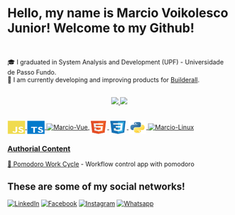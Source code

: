 # Hello, my name is Marcio Voikolesco Junior! Welcome to my Github!

<br/>

🎓 I graduated in System Analysis and Development (UPF) - Universidade de Passo Fundo.  <br/>
💼 I am currently developing and improving products for [Builderall](http://builderall.com/). <br/>

<br/>
  
<div align="center">
  <a href="https://github.com/github_dark">
  <img height="180em" src="https://github-readme-stats.vercel.app/api?username=github_dark&show_icons=true&theme=github_dark&include_all_commits=true&count_private=true"/>
  <img height="180em" src="https://github-readme-stats.vercel.app/api/top-langs/?username=github_dark&layout=compact&langs_count=7&theme=github_dark"/>
</div>

<br/>
 
<div style="display: inline_block"><br>
  <img align="center" alt="Marcio-Js" height="30" width="40" src="https://raw.githubusercontent.com/devicons/devicon/master/icons/javascript/javascript-plain.svg">
  <img align="center" alt="Marcio-Ts" height="30" width="40" src="https://raw.githubusercontent.com/devicons/devicon/master/icons/typescript/typescript-plain.svg">
  <img align="center" alt="Marcio-Vue" height="30" width="40" src="https://cdn.jsdelivr.net/gh/devicons/devicon/icons/vuejs/vuejs-original.svg" />
  <img align="center" alt="Marcio-HTML" height="30" width="40" src="https://raw.githubusercontent.com/devicons/devicon/master/icons/html5/html5-original.svg">
  <img align="center" alt="Marcio-CSS" height="30" width="40" src="https://raw.githubusercontent.com/devicons/devicon/master/icons/css3/css3-original.svg">
  <img align="center" alt="Marcio-Python" height="30" width="40" src="https://raw.githubusercontent.com/devicons/devicon/master/icons/python/python-original.svg">
  <img align="center" alt="Marcio-Linux" height="30" width="40" src="https://cdn.jsdelivr.net/gh/devicons/devicon/icons/linux/linux-original.svg" />
</div>
  

### Authorial Content

📔  [Pomodoro Work Cycle](https://github.com/MVoikolesco/pomodoro-work-cycle) - Workflow control app with pomodoro <br/>

## These are some of my social networks!

[![LinkedIn](https://img.shields.io/badge/linkedin-836FFF?style=for-the-badge&logo=linkedin&logoColor=white)](https://www.linkedin.com/in/marcio-adilio-voikolesco-junior-b4247a173/)
[![Facebook](https://img.shields.io/badge/Facebook-1877f2?style=for-the-badge&logo=facebook&logoColor=white)](https://www.facebook.com/juniormarcio.voikolesco)
[![Instagram](https://img.shields.io/badge/Instagram-E4405F?style=for-the-badge&logo=instagram&logoColor=white)](https://www.instagram.com/marcio_vkjr/)
[![Whatsapp](https://img.shields.io/badge/Whatsapp-25D366?style=for-the-badge&logo=whatsapp&logoColor=white)](https://api.whatsapp.com/send?phone=5554996388425&text=)
